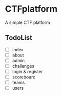 # CTFplatform
 A simple CTF platform

## TodoList

- [ ] index
- [ ] about
- [ ] admin
- [ ] challenges
- [ ] login & register
- [ ] scoreboard
- [ ] teams
- [ ] users